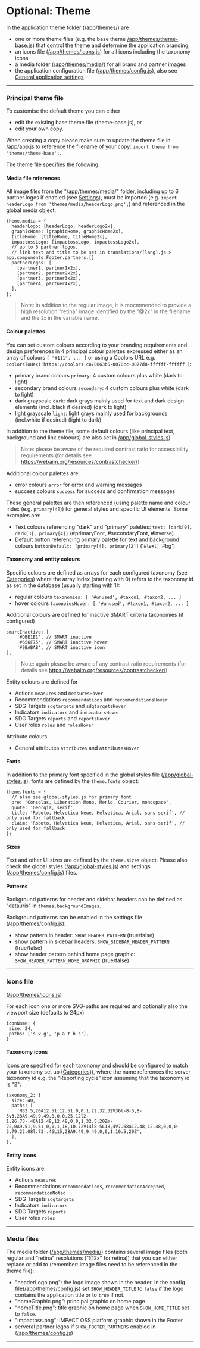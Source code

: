 # Optional: Theme

In the application theme folder ([/app/themes/](https://github.com/impactoss/impactoss-client/tree/master/app/themes)) are
- one or more theme files (e.g. the base theme [/app/themes/theme-base.js](https://github.com/impactoss/impactoss-client/blob/master/app/themes/theme-base.js)) that control the theme and determine the application branding,
- an icons file  ([/app/themes/icons.js](https://github.com/impactoss/impactoss-client/blob/master/app/themes/icons.js)) for all icons including the taxonomy icons
- a media folder ([/app/themes/media/](https://github.com/impactoss/impactoss-client/tree/master/app/themes/media)) for all brand and partner images
- the application configuration file ([/app/themes/config.js](https://github.com/impactoss/impactoss-client/blob/master/app/themes/config.js)), also see [General application settings](/client-config/application.md)

---

### Principal theme file

To customise the default theme you can either
- edit the existing base theme file (theme-base.js), or
- edit your own copy.

When creating a copy please make sure to update the theme file in [/app/app.js](https://github.com/impactoss/impactoss-client/blob/master/app/app.js) to reference the filename of your copy: `import theme from 'themes/theme-base';`.

The theme file specifies the following:

#### Media file references

All image files from the "/app/themes/media/" folder, including up to 6 partner logos if enabled (see [Settings]((/client-config/application.md))), must be imported (e.g. `import headerLogo from 'themes/media/headerLogo.png';`) and referenced in the global media object:
```
theme.media = {
  headerLogo: [headerLogo, headerLogo2x],
  graphicHome: [graphicHome, graphicHome2x],
  titleHome: [titleHome, titleHome2x],
  impactossLogo: [impactossLogo, impactossLogo2x],
  // up to 6 partner logos,
  // link text and title to be set in translations/[lang].js > app.components.Footer.partners.[]
  partnerLogos: [
    [partner1, partner1x2x],
    [partner2, partner2x2x],
    [partner3, partner3x2x],
    [partner4, partner4x2x],
  ],
};
```

> Note: in addition to the regular image, it is reocmmended to provide a high resolution "retina" image identified by the "@2x" in the filename and the `2x` in the variable name.

#### Colour palettes

You can set custom colours according to your branding requirements and design preferences in 4 principal colour palettes expressed either as an array of colours `[ "#111". ... ]` or using a Coolors URL e.g. `coolorsToHex('https://coolors.co/0063b5-0070cc-0077d8-ffffff-ffffff')`:
- primary brand colours `primary`: 4 custom colours plus white (dark to light)
- secondary brand colours `secondary`: 4 custom colours plus white (dark to light)
- dark grayscale `dark`: dark grays mainly used for text and dark design elements (incl. black if desired) (dark to light)
- light grayscale `light`: light grays mainly used for backgrounds (incl.white if desired) (light to dark)

In addition to the theme file, some default colours (like principal text, background and link coloours) are also set in [/app/global-styles.js](https://github.com/impactoss/impactoss-client/blob/master/app/global-styles.js))

> Note: please be aware of the required contrast ratio for accessibility requirements (for details see https://webaim.org/resources/contrastchecker/)

Additional colour palettes are:
- error colours `error` for error and warning messages
- success colours `success` for success and confirmation messages

These general palettes are then referenced (using palette name and colour index (e.g. `primary[4]`)) for general styles and specific UI elements. Some examples are:
- Text colours referencing "dark" and "primary" palettes: `text: [dark[0], dark[3], primary[4]]` (#primaryFont, #secondaryFont, #inverse)
- Default button referencing primary palette for text and background colours `buttonDefault: [primary[4], primary[2]]` ('#text', '#bg')

#### Taxonomy and entity colours

Specific colours are defined as arrays for each configured taxonomy (see [Categories](/client-config/categories.md)) where the array index (starting with 0) refers to the taxonomy id as set in the database (usually starting with 1):
- regular colours `taxonomies: [ '#unused', #taxon1, #taxon2, ... ]`
- hover colours `taxonoiesHover: [ '#unused', #taxon1, #taxon2, ... ]`

Additional colours are defined for inactive SMART criteria taxonomies (if configured)
```
smartInactive: [
    '#DBE1E1', // SMART inactive
    '#656F75', // SMART inactive hover
    '#9BABAB', // SMART inactive icon
],
```

> Note: again please be aware of any contrast ratio requirements (for details see https://webaim.org/resources/contrastchecker/)

Entity colours are defined for
- Actions `measures` and `measuresHover`
- Recommendations `recommendations` and `recommendationsHover`
- SDG Targets `sdgtargets` and `sdgtargetsHover`
- Indicators `indicators` and `indicatorsHover`
- SDG Targets `reports` and `reportsHover`
- User roles `roles` and `rolesHover`

Attribute colours
- General attributes `attributes` and `attributesHover`

#### Fonts

In addition to the primary font specified in the global styles file ([/app/global-styles.js](https://github.com/impactoss/impactoss-client/blob/master/app/global-styles.js)), fonts are defined by the `theme.fonts` object:
```
theme.fonts = {
  // also see global-styles.js for primary font
  pre: 'Consolas, Liberation Mono, Menlo, Courier, monospace',
  quote: 'Georgia, serif',
  title: 'Roboto, Helvetica Neue, Helvetica, Arial, sans-serif', // only used for fallback
  claim: 'Roboto, Helvetica Neue, Helvetica, Arial, sans-serif', // only used for fallback
};
```

#### Sizes

Text and other UI sizes are defined by the `theme.sizes` object. Please also check the global styles ([/app/global-styles.js](https://github.com/impactoss/impactoss-client/blob/master/app/global-styles.js)) and settings ([/app/themes/config.js](https://github.com/impactoss/impactoss-client/blob/master/app/themes/config.js)) files.

#### Patterns

Background patterns for header and sidebar headers can be defined as "datauris" in `themes.backgroundImages`.

Background patterns can be enabled in the settings file ([/app/themes/config.js](https://github.com/impactoss/impactoss-client/blob/master/app/themes/config.js)):
- show pattern in header: `SHOW_HEADER_PATTERN` (true/false)
- show pattern in sidebar headers: `SHOW_SIDEBAR_HEADER_PATTERN` (true/false)
- show header pattern behind home page graphic: `SHOW_HEADER_PATTERN_HOME_GRAPHIC` (true/false)

---

### Icons file

([/app/themes/icons.js](https://github.com/impactoss/impactoss-client/blob/master/app/themes/icons.js))

For each icon one or more SVG-paths are required and optionally also the viewport size (defaults to 24px)
```
iconName: {
 size: 24,
 paths: ['s v g', 'p a t h s'],
}
```

#### Taxonomy icons

Icons are specified for each taxonomy and should be configured to match your taxonomy set up ([Categories](/client-config/categories.md))), where the name references the server taxonomy id e.g. the "Reporting cycle" icon assuming that the taxonomy id is "2":
```
taxonomy_2: {
  size: 40,
  paths: [
    'M32.5,20A12.51,12.51,0,0,1,22,32.32V36l-8-5,8-5v3.28A9.49,9.49,0,0,0,25,12l2-1.26.73-.46A12.48,12.48,0,0,1,32.5,20Zm-22,0A9.51,9.51,0,0,1,18,10.72V14l8-5L18,4V7.68a12.48,12.48,0,0,0-5.79,22.08l.73-.46L15,28A9.49,9.49,0,0,1,10.5,20Z',
  ],
},
```

#### Entity icons

Entity icons are:
- Actions `measures`
- Recommendations `recommendations`, `recommendationAccepted`, `recommendationNoted`
- SDG Targets `sdgtargets`
- Indicators `indicators`
- SDG Targets `reports`
- User roles `roles`

---

### Media files

The media folder ([/app/themes/media/](https://github.com/impactoss/impactoss-client/blob/master/app/themes/media/)) contains several image files (both regular and "retina" resolutions ("@2x" for retina)) that you can either replace or add to (remember: image files need to be referenced in the theme file):
- "headerLogo.png": the logo image shown in the header. In the config file([/app/themes/config.js](https://github.com/impactoss/impactoss-client/blob/master/app/themes/config.js)) set `SHOW_HEADER_TITLE` to `false` if the logo contains the application title or to `true` if not.
- "homeGraphic.png": principal graphic on home page
- "homeTitle.png": title graphic on home page when `SHOW_HOME_TITLE` set to `false`.
- "impactoss.png": IMPACT OSS platform graphic shown in the Footer
- serveral partner logos if `SHOW_FOOTER_PARTNERS` enabled in ([/app/themes/config.js](https://github.com/impactoss/impactoss-client/blob/master/app/themes/config.js))

---
